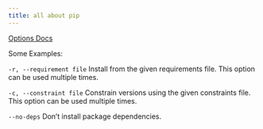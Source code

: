 ```yaml
---
title: all about pip
---
```


[Options Docs](https://pip.pypa.io/en/stable/cli/pip_install/#options)

Some Examples:

`-r, --requirement file`
Install from the given requirements file. This option can be used multiple times.

`-c, --constraint file`
Constrain versions using the given constraints file. This option can be used multiple times.

`--no-deps`
Don’t install package dependencies.
